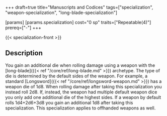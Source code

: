+++
draft=true
title="Manuscripts and Codices"
tags=["specialization", "weapon-specialization", "long-blade-specialization"]

[params]
  [params.specialization]
    cost="0 sp"
    traits=["Repeatable(4)"]
    prereq=["-"]
+++

{{< specialization-front >}}

## Description

You gain an additional die when rolling damage using a weapon 
            with the [long-blade]({{< ref "/core/ref/long-blade.md" >}}) 
            archetype. The type of die is determined by the default sides of 
            the weapon. For example, a standard 
            [Longsword]({{< ref "/core/ref/longsword-weapon.md" >}}) has a weapon die 
            of 1d8. When rolling damage after taking this specialization you 
            instead roll 2d8. If, instead, the weapon had multiple default 
            weapon dice you only add one additional die of the highest sides.
            If a weapon by default rolls 1d4+2d6+3d8 you gain an additional 1d8
            after taking this specialization. This specialization applies to 
            offhanded weapons as well.

